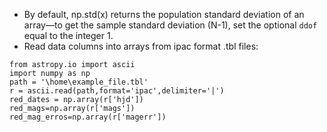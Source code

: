 - By default, np.std(x) returns the population standard deviation of an array—to get the sample standard deviation (N-1), set the optional ```ddof``` equal to the integer 1. 
- Read data columns into arrays from ipac format .tbl files:
```
from astropy.io import ascii
import numpy as np
path = '\home\example_file.tbl'
r = ascii.read(path,format='ipac',delimiter='|')
red_dates = np.array(r['hjd'])
red_mags=np.array(r['mags'])
red_mag_erros=np.array(r['magerr'])
``` 
